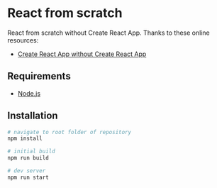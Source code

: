 # React from scratch

React from scratch without Create React App. Thanks to these online resources:

- [Create React App without Create React App](https://blog.bitsrc.io/create-react-app-without-create-react-app-b0a5806a92)

## Requirements

- [Node.js](https://nodejs.org/en/)

## Installation

```sh
# navigate to root folder of repository
npm install

# initial build
npm run build

# dev server
npm run start
```
